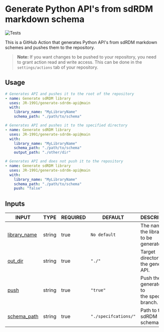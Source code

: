 # Generate Python API's from sdRDM markdown schema

![Tests](https://github.com/JR-1991/generate-sdrdm-api/actions/workflows/test_action.yml/badge.svg)

This is a GitHub Action that generates Python API's from sdRDM markdown schemes and pushes them to the repository.

> **Note:** If you want changes to be pushed to your repository, you need to grant action read and write access. This can be done in the `settings/actions` tab of your repository.

## Usage

```yaml
# Generates API and pushes it to the root of the repository
- name: Generate sdRDM library
  uses: JR-1991/generate-sdrdm-api@main
  with:
    library_name: "MyLibraryName"
    schema_path: "./path/to/schema"

# Generates API and pushes it to the specified directory
- name: Generate sdRDM library
  uses: JR-1991/generate-sdrdm-api@main
  with:
    library_name: "MyLibraryName"
    schema_path: "./path/to/schema"
    output_path: "./other/dir"

# Generates API and does not push it to the repository
- name: Generate sdRDM library
  uses: JR-1991/generate-sdrdm-api@main
  with:
    library_name: "MyLibraryName"
    schema_path: "./path/to/schema"
    push: "false"
```

## Inputs

<!-- AUTO-DOC-INPUT:START - Do not remove or modify this section -->

|                                INPUT                                 |  TYPE  | REQUIRED |       DEFAULT        |                       DESCRIPTION                       |
|----------------------------------------------------------------------|--------|----------|----------------------|---------------------------------------------------------|
| <a name="input_library_name"></a>[library_name](#input_library_name) | string |   true   |     `No default`     |      The name of the library <br>to be generated.       |
|        <a name="input_out_dir"></a>[out_dir](#input_out_dir)         | string |   true   |        `"./"`        |      Target directory for the generated <br>API.        |
|             <a name="input_push"></a>[push](#input_push)             | string |   true   |       `"true"`       |  Push the generated API to <br>the specified branch.    |
|  <a name="input_schema_path"></a>[schema_path](#input_schema_path)   | string |   true   | `"./specifcations/"` |                Path to the sdRDM schema.                |

<!-- AUTO-DOC-INPUT:END -->
